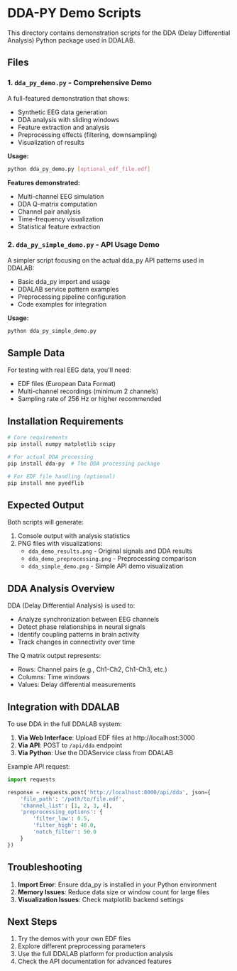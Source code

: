 # DDA-PY Demo Scripts

This directory contains demonstration scripts for the DDA (Delay Differential Analysis) Python package used in DDALAB.

## Files

### 1. `dda_py_demo.py` - Comprehensive Demo
A full-featured demonstration that shows:
- Synthetic EEG data generation
- DDA analysis with sliding windows
- Feature extraction and analysis
- Preprocessing effects (filtering, downsampling)
- Visualization of results

**Usage:**
```bash
python dda_py_demo.py [optional_edf_file.edf]
```

**Features demonstrated:**
- Multi-channel EEG simulation
- DDA Q-matrix computation
- Channel pair analysis
- Time-frequency visualization
- Statistical feature extraction

### 2. `dda_py_simple_demo.py` - API Usage Demo
A simpler script focusing on the actual dda_py API patterns used in DDALAB:
- Basic dda_py import and usage
- DDALAB service pattern examples
- Preprocessing pipeline configuration
- Code examples for integration

**Usage:**
```bash
python dda_py_simple_demo.py
```

## Sample Data

For testing with real EEG data, you'll need:
- EDF files (European Data Format)
- Multi-channel recordings (minimum 2 channels)
- Sampling rate of 256 Hz or higher recommended

## Installation Requirements

```bash
# Core requirements
pip install numpy matplotlib scipy

# For actual DDA processing
pip install dda-py  # The DDA processing package

# For EDF file handling (optional)
pip install mne pyedflib
```

## Expected Output

Both scripts will generate:
1. Console output with analysis statistics
2. PNG files with visualizations:
   - `dda_demo_results.png` - Original signals and DDA results
   - `dda_demo_preprocessing.png` - Preprocessing comparison
   - `dda_simple_demo.png` - Simple API demo visualization

## DDA Analysis Overview

DDA (Delay Differential Analysis) is used to:
- Analyze synchronization between EEG channels
- Detect phase relationships in neural signals
- Identify coupling patterns in brain activity
- Track changes in connectivity over time

The Q matrix output represents:
- Rows: Channel pairs (e.g., Ch1-Ch2, Ch1-Ch3, etc.)
- Columns: Time windows
- Values: Delay differential measurements

## Integration with DDALAB

To use DDA in the full DDALAB system:

1. **Via Web Interface**: Upload EDF files at http://localhost:3000
2. **Via API**: POST to `/api/dda` endpoint
3. **Via Python**: Use the DDAService class from DDALAB

Example API request:
```python
import requests

response = requests.post('http://localhost:8000/api/dda', json={
    'file_path': '/path/to/file.edf',
    'channel_list': [1, 2, 3, 4],
    'preprocessing_options': {
        'filter_low': 0.5,
        'filter_high': 40.0,
        'notch_filter': 50.0
    }
})
```

## Troubleshooting

1. **Import Error**: Ensure dda_py is installed in your Python environment
2. **Memory Issues**: Reduce data size or window count for large files
3. **Visualization Issues**: Check matplotlib backend settings

## Next Steps

1. Try the demos with your own EDF files
2. Explore different preprocessing parameters
3. Use the full DDALAB platform for production analysis
4. Check the API documentation for advanced features
